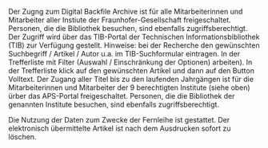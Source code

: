 Der Zugng zum Digital Backfile Archive ist für alle Mitarbeiterinnen und Mitarbeiter aller Instiute der Fraunhofer-Gesellschaft freigeschaltet. Personen, die die Bibliothek besuchen, sind ebenfalls zugriffsberechtigt.
Der Zugriff wird über das TIB-Portal der Technischen Informationsbibliothek (TIB) zur Verfügung gestellt.
Hinweise: bei der Recherche den gewünschten Suchbegriff / Artikel / Autor u.a. im TIB-Suchformular eintragen.
In der Trefferliste mit Filter (Auswahl / Einschränkung der Optionen) arbeiten). In der Trefferliste klick auf den gewünschten Artikel und dann auf den Button Volltext.
Der Zugang aller Titel bis zu den laufenden Jahrgängen ist für die  Mitarbeiterinnen und Mitarbeiter der 9 berechtigten Institute (siehe oben) ürber das APS-Portal freigeschaltet. Personen, die die Bibliothek der genannten Institute besuchen, sind ebenfalls zugriffsberechtigt.

​Die Nutzung der Daten zum Zwecke der Fernleihe ist gestattet. Der elektronisch übermittelte Artikel ist nach dem Ausdrucken sofort zu löschen.
